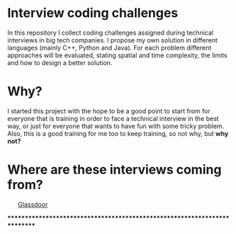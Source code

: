# Interview coding challenges
In this repository I collect coding challenges assigned during technical interviews in big tech companies.
I propose my own solution in different languages (mainly C++, Python and Java).
For each problem different approaches will be evaluated, stating spatial and time complexity, the limits and how to design a better solution.

# Why?
I started this project with the hope to be a good point to start from for everyone that is training in order to face a technical interview in the best way, or just for everyone that wants to have fun with some tricky problem.
Also, this is a good training for me too to keep training, so not why, but <b>why not?</b>

# Where are these interviews coming from?
<ul>
  <a href="https://glassdoor.com/">Glassdoor</a>
</ul>

<b>************************************************************************</b>
